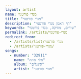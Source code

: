 ```yaml
---
layout: artist
name: מנדי פורטנוי
title: "מנדי פורטנוי"
description: "דף האמן מנדי פורטנוי"
keywords: "שירים, מוזיקה, מנדי פורטנוי"
permalink: /artists/מנדי-פורטנוי
redirect_from:
  - /artists/list/מנדי פורטנוי
  - /artists/מנדי-פורטנוי/
songs:
  - number: "32911"
    name: "אלי אתה"
    album: "סינגלים"
    artist: "מנדי פורטנוי"
---
```

